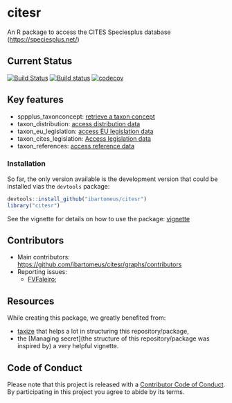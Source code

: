# citesr

An R package to access the CITES Speciesplus database (https://speciesplus.net/)


## Current Status

[![Build Status](https://travis-ci.org/ibartomeus/citesr.svg?branch=master)](https://travis-ci.org/ibartomeus/citesr)
[![Build status](https://ci.appveyor.com/api/projects/status/xrnpjvfwbhehhrfc/branch/master?svg=true)](https://ci.appveyor.com/project/KevCaz/citesr-v5385/branch/master)
[![codecov](https://codecov.io/gh/ibartomeus/citesr/branch/master/graph/badge.svg)](https://codecov.io/gh/ibartomeus/citesr)


## Key features

- sppplus_taxonconcept: [retrieve a taxon concept](https://api.speciesplus.net/documentation/v1/taxon_concepts/index.html)
- taxon_distribution: [access distribution data](https://api.speciesplus.net/documentation/v1/distributions/index.html)
- taxon_eu_legislation: [access EU legislation data](https://api.speciesplus.net/documentation/v1/eu_legislation/index.html)
- taxon_cites_legislation: [Access legislation data](https://api.speciesplus.net/documentation/v1/cites_legislation/index.html)
- taxon_references: [access reference data](https://api.speciesplus.net/documentation/v1/references/index.html)


### Installation

So far, the only version available is the development version that could be
installed vias the `devtools` package:

```R
devtools::install_github("ibartomeus/citesr")
library("citesr")
```

See the vignette for details on how to use the package: [vignette](https://ibartomeus.github.io/citesr/articles/citesr-vignette.html)


## Contributors

- Main contributors: https://github.com/ibartomeus/citesr/graphs/contributors
- Reporting issues:
  - [FVFaleiro](https://github.com/FVFaleiro);


## Resources

While creating this package, we greatly benefited from:

- [taxize](https://github.com/ropensci/taxize) that helps a lot in structuring this repository/package,
- the [Managing secret](the structure of this repository/package was inspired by) a very helpful vignette.



## Code of Conduct

Please note that this project is released with a [Contributor Code of Conduct](CONDUCT.md).
By participating in this project you agree to abide by its terms.
